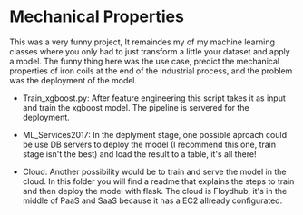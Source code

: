 # Mechanical Properties

This was a very funny project, It remaindes my of my machine learning classes where you only had to just transform a little your dataset and apply a model. The funny thing here was the use case, predict the mechanical properties of iron coils at the end of the industrial process, and the problem was the deployment of the model.

- Train_xgboost.py: After feature engineering this script takes it as input and train the xgboost model. The pipeline is servered for the deployment.

- ML_Services2017: In the deplyment stage, one possible aproach could be use DB servers to deploy the model (I recommend this one, train stage isn't the best) and load the result to a table, it's all there!

- Cloud: Another possibility would be to train and serve the model in the cloud. In this folder you will find a readme that explains the steps to train and then deploy the model with flask. The cloud is Floydhub, it's in the middle of PaaS and SaaS because it has a EC2 allready configurated.
